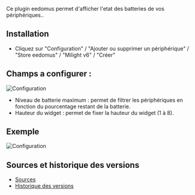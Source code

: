 Ce plugin eedomus permet d'afficher l'etat des batteries de vos périphériques..

## Installation

* Cliquez sur "Configuration" / "Ajouter ou supprimer un périphérique" / "Store eedomus" / "Milight v6" / "Créer"

## Champs a configurer : 

![Configuration](https://raw.githubusercontent.com/2bprog/eedomus-widgetbattery-plugin/master/doc/)

* Niveau de batterie maximum : permet de filtrer les périphériques en fonction du pourcentage restant de la batterie.
* Hauteur du widget : permet de fixer la hauteur du widget (1 à 8).

## Exemple 

![Configuration](https://raw.githubusercontent.com/2bprog/eedomus-widgetbattery-plugin/master/doc/)

## Sources et historique des versions

* [Sources](https://github.com/2bprog/eedomus-widgetbattery-plugin)
* [Historique des versions](https://github.com/2bprog/eedomus-widgetbattery-plugin/blob/master/CHANGELOG.md)


